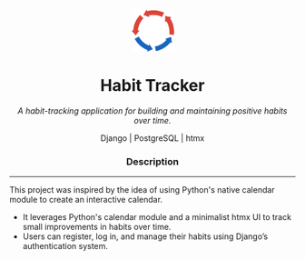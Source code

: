 <!-- header -->

<div align='center'>
  <img src='static/img/logos/habit-tracker-logo-400.png' width='75px' alt='Logo'>
  <h1>Habit Tracker</h1>
  <p>
    <i>A habit-tracking application for building and maintaining positive habits over time.</i>
  </p>
  <p>
    Django | PostgreSQL | htmx
  </p>
</div>

<!-- description  -->

<div>
  <h3 align='center'>Description</h3>
  <hr/>
  <p>
  This project was inspired by the idea of using Python's native calendar module to create an interactive calendar.
  </p>
  <ul>
    <li>It leverages Python's calendar module and a minimalist htmx UI to track small improvements in habits over time.</li>
    <li>Users can register, log in, and manage their habits using Django’s authentication system.</li>
  </ul>
</div>